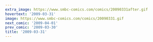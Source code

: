 ```yaml
---
extra_image: https://www.smbc-comics.com/comics/20090331after.gif
hovertext: '2009-03-31'
image: https://www.smbc-comics.com/comics/20090331.gif
next_comic: '2009-04-01'
prev_comic: '2009-03-30'
title: '2009-03-31'
---
```


